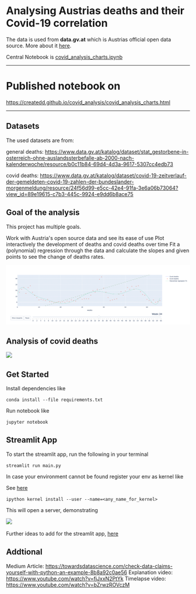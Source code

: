 # Analysing Austrias deaths and their Covid-19 correlation

The data is used from **data.gv.at** which is Austrias official open data source.
More about it [here](https://www.data.gv.at/infos/zielsetzung-data-gv-at/).


Central Notebook is [covid_analysis_charts.ipynb](covid_analysis_charts.ipynb)

---

# Published notebook on

https://createdd.github.io/covid_analysis/covid_analysis_charts.html

---


## Datasets
The used datasets are from:

general deaths: https://www.data.gv.at/katalog/dataset/stat_gestorbene-in-osterreich-ohne-auslandssterbefalle-ab-2000-nach-kalenderwoche/resource/b0c11b84-69d4-4d3a-9617-5307cc4edb73

covid deaths: https://www.data.gv.at/katalog/dataset/covid-19-zeitverlauf-der-gemeldeten-covid-19-zahlen-der-bundeslander-morgenmeldung/resource/24f56d99-e5cc-42e4-91fa-3e6a06b73064?view_id=89e19615-c7b3-445c-9924-e9dd6b8ace75

## Goal of the analysis
This project has multiple goals.

Work with Austria's open source data and see its ease of use
Plot interactively the development of deaths and covid deaths over time
Fit a (polynomial) regression through the data and calculate the slopes and given points to see the change of deaths rates.

![img.png](img.png)

## Analysis of covid deaths

![](https://media.giphy.com/media/2sFU9wtlGAfcihhtlI/giphy.gif)


## Get Started

Install dependencies like

```shell
conda install --file requirements.txt
```

Run notebook like

```shell
jupyter notebook
```

## Streamlit App

To start the streamlit app, run the following in your terminal
```shell
streamlit run main.py
```

In case your environment cannot be found register your env as kernel like

See [here](https://www.python-engineer.com/posts/setup-jupyter-notebook-in-conda-environment/)

```shell
ipython kernel install --user --name=<any_name_for_kernel>
```

This will open a server, demonstrating

![](https://media.giphy.com/media/AmHDlRuNlQ7oHoAcib/giphy.gif)

Further ideas to add for the streamlit app, [here](https://dataqoil.com/2022/02/20/creating-awesome-data-dashboard-with-plotly-in-streamlit/
)

## Addtional

Medium Article: https://towardsdatascience.com/check-data-claims-yourself-with-python-an-example-8b8a92c0ae56
Explanation video: https://www.youtube.com/watch?v=fjJxxN2PtYk
Timelapse video: https://www.youtube.com/watch?v=bZrwzROVczM